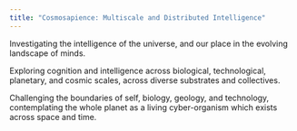 ```yaml
---
title: "Cosmosapience: Multiscale and Distributed Intelligence"
---
```

Investigating the intelligence of the universe, and our place in the evolving landscape of minds.

Exploring cognition and intelligence across biological, technological, planetary, and cosmic scales, across diverse substrates and collectives.

Challenging the boundaries of self, biology, geology, and technology, contemplating the whole planet as a living cyber-organism which exists across space and time.